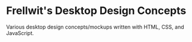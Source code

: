 # Frellwit's Desktop Design Concepts
Various desktop design concepts/mockups written with HTML, CSS, and JavaScript.
